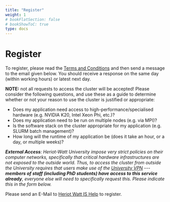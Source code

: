 ```yaml
---
title: "Register"
weight: 1
# bookFlatSection: false
# bookShowToC: true
type: docs
---
```


Register
========

To register, please read the [Terms and Conditions](/terms) and then send a message
to the email given below. You should receive a response on the same day
(within working hours) or latest next day.

**NOTE:** not all requests to access the cluster will be accepted! Please
consider the following questions, and use these as a guide to determine whether
or not your reason to use the cluster is justified or appropriate:

 * Does my application need access to high-performance/specialised hardware
   (e.g. NVIDIA K20, Intel Xeon Phi, etc.)?
 * Does my application need to be run on multiple nodes (e.g. via MPI)?
 * Is the software stack on the cluster appropriate for my application (e.g.
   SLURM batch management)?
 * How long will the runtime of my application be (does it take an hour, or a
   day, or multiple weeks)?

_**External Access**: Heriot-Watt University impose very strict policies on
their computer networks, specifically that critical hardware infrastructures are
not exposed to the outside world. Thus, to access the cluster from outside the
University requires that users make use of the [University
VPN](https://www.hw.ac.uk/is/virtual-private-network-vpn.htm) --- **members of
staff (including PhD students) have access to this service already**, everyone
else will need to specifically request this. Please indicate this in the form
below._

Please send an E-Mail to <a href="mailto:ishelp@hw.ac.uk">Heriot Watt IS Help</a>
to register.
